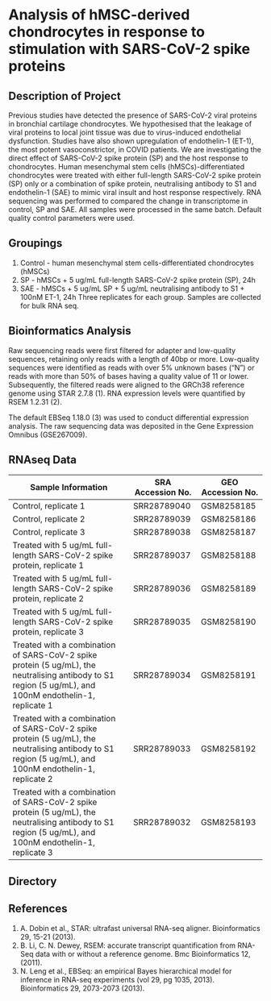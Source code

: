 # Analysis of hMSC-derived chondrocytes in response to stimulation with SARS-CoV-2 spike proteins

## Description of Project
Previous studies have detected the presence of SARS-CoV-2 viral proteins in bronchial cartilage chondrocytes. We hypothesised that the leakage of viral proteins to local joint tissue was due to virus-induced endothelial dysfunction. Studies have also shown upregulation of endothelin-1 (ET-1), the most potent vasoconstrictor, in COVID patients. We are investigating the direct effect of SARS-CoV-2 spike protein (SP) and the host response to chondrocytes. Human mesenchymal stem cells (hMSCs)-differentiated chondrocytes were treated with either full-length SARS-CoV-2 spike protein (SP) only or a combination of spike protein, neutralising antibody to S1 and endothelin-1 (SAE) to mimic viral insult and host response respectively. RNA sequencing was performed to compared the change in transcriptome in control, SP and SAE. All samples were processed in the same batch. Default quality control parameters were used. 

## Groupings
1. Control - human mesenchymal stem cells-differentiated chondrocytes (hMSCs)
2. ⁠SP - hMSCs + 5 ug/mL full-length SARS-CoV-2 spike protein (SP), 24h
3. ⁠SAE - hMSCs + 5 ug/mL SP + 5 ug/mL neutralising antibody to S1 + 100nM ET-1, 24h
Three replicates for each group. Samples are collected for bulk RNA seq.

## Bioinformatics Analysis
Raw sequencing reads were first filtered for adapter and low-quality sequences, retaining only reads with a length of 40bp or more. Low-quality sequences were identified as reads with over 5% unknown bases (“N”) or reads with more than 50% of bases having a quality value of 11 or lower. Subsequently, the filtered reads were aligned to the GRCh38 reference genome using STAR 2.7.8 (1). RNA expression levels were quantified by RSEM 1.2.31 (2).

The default EBSeq 1.18.0 (3) was used to conduct differential expression analysis. The raw sequencing data was deposited in the Gene Expression Omnibus (GSE267009).

## RNAseq Data
| Sample Information | SRA Accession No. | GEO Accession No. |
| ----------- | ----------- |----------- |
| Control, replicate 1| SRR28789040 | GSM8258185 |
| Control, replicate 2| SRR28789039 | GSM8258186 |
| Control, replicate 3| SRR28789038 | GSM8258187 |
| Treated with 5 ug/mL full-length SARS-CoV-2 spike protein, replicate 1 | SRR28789037 | GSM8258188 |
| Treated with 5 ug/mL full-length SARS-CoV-2 spike protein, replicate 2 | SRR28789036 | GSM8258189 |
| Treated with 5 ug/mL full-length SARS-CoV-2 spike protein, replicate 3 | SRR28789035 | GSM8258190 |
| Treated with a combination of SARS-CoV-2 spike protein (5 ug/mL), the neutralising antibody to S1 region (5 ug/mL), and 100nM endothelin-1, replicate 1 | SRR28789034 | GSM8258191 |
| Treated with a combination of SARS-CoV-2 spike protein (5 ug/mL), the neutralising antibody to S1 region (5 ug/mL), and 100nM endothelin-1, replicate 2 | SRR28789033 | GSM8258192 |
| Treated with a combination of SARS-CoV-2 spike protein (5 ug/mL), the neutralising antibody to S1 region (5 ug/mL), and 100nM endothelin-1, replicate 3 | SRR28789032 | GSM8258193 |

## Directory


## References
1. A. Dobin et al., STAR: ultrafast universal RNA-seq aligner. Bioinformatics 29, 15-21 (2013).
2. B. Li, C. N. Dewey, RSEM: accurate transcript quantification from RNA-Seq data with or without a reference genome. Bmc Bioinformatics 12,  (2011).
3. N. Leng et al., EBSeq: an empirical Bayes hierarchical model for inference in RNA-seq experiments (vol 29, pg 1035, 2013). Bioinformatics 29, 2073-2073 (2013).
